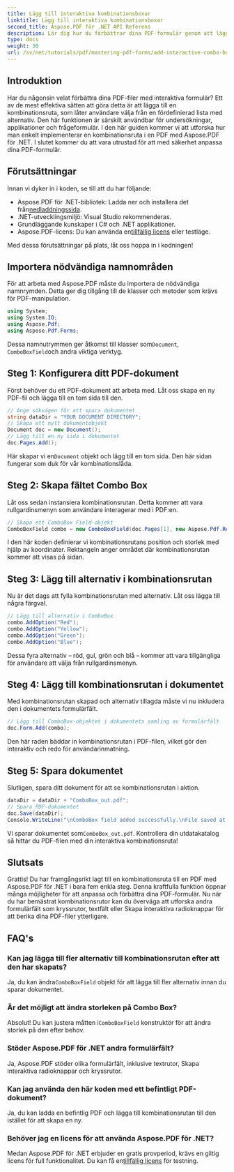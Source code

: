 ```yaml
---
title: Lägg till interaktiva kombinationsboxar
linktitle: Lägg till interaktiva kombinationsboxar
second_title: Aspose.PDF för .NET API Referens
description: Lär dig hur du förbättrar dina PDF-formulär genom att lägga till interaktiva kombinationsrutor med Aspose.PDF för .NET. Den här steg-för-steg-guiden täcker allt från att ställa in ditt dokument till att spara din PDF med användarvänliga rullgardinsalternativ.
type: docs
weight: 30
url: /sv/net/tutorials/pdf/mastering-pdf-forms/add-interactive-combo-boxes/
---
```

## Introduktion

Har du någonsin velat förbättra dina PDF-filer med interaktiva formulär? Ett av de mest effektiva sätten att göra detta är att lägga till en kombinationsruta, som låter användare välja från en fördefinierad lista med alternativ. Den här funktionen är särskilt användbar för undersökningar, applikationer och frågeformulär. I den här guiden kommer vi att utforska hur man enkelt implementerar en kombinationsruta i en PDF med Aspose.PDF för .NET. I slutet kommer du att vara utrustad för att med säkerhet anpassa dina PDF-formulär.

## Förutsättningar

Innan vi dyker in i koden, se till att du har följande:

-  Aspose.PDF för .NET-bibliotek: Ladda ner och installera det från[nedladdningssida](https://releases.aspose.com/pdf/net/).
- .NET-utvecklingsmiljö: Visual Studio rekommenderas.
- Grundläggande kunskaper i C# och .NET applikationer.
-  Aspose.PDF-licens: Du kan använda en[tillfällig licens](https://purchase.aspose.com/temporary-license/) eller testläge.

Med dessa förutsättningar på plats, låt oss hoppa in i kodningen!

## Importera nödvändiga namnområden

För att arbeta med Aspose.PDF måste du importera de nödvändiga namnrymden. Detta ger dig tillgång till de klasser och metoder som krävs för PDF-manipulation.

```csharp
using System;
using System.IO;
using Aspose.Pdf;
using Aspose.Pdf.Forms;
```

 Dessa namnutrymmen ger åtkomst till klasser som`Document`, `ComboBoxField`och andra viktiga verktyg.

## Steg 1: Konfigurera ditt PDF-dokument

Först behöver du ett PDF-dokument att arbeta med. Låt oss skapa en ny PDF-fil och lägga till en tom sida till den.

```csharp
// Ange sökvägen för att spara dokumentet
string dataDir = "YOUR DOCUMENT DIRECTORY";
// Skapa ett nytt dokumentobjekt
Document doc = new Document();
// Lägg till en ny sida i dokumentet
doc.Pages.Add();
```

 Här skapar vi en`Document` objekt och lägg till en tom sida. Den här sidan fungerar som duk för vår kombinationslåda.

## Steg 2: Skapa fältet Combo Box

Låt oss sedan instansiera kombinationsrutan. Detta kommer att vara rullgardinsmenyn som användare interagerar med i PDF:en.

```csharp
// Skapa ett ComboBox Field-objekt
ComboBoxField combo = new ComboBoxField(doc.Pages[1], new Aspose.Pdf.Rectangle(100, 600, 150, 616));
```

I den här koden definierar vi kombinationsrutans position och storlek med hjälp av koordinater. Rektangeln anger området där kombinationsrutan kommer att visas på sidan.

## Steg 3: Lägg till alternativ i kombinationsrutan

Nu är det dags att fylla kombinationsrutan med alternativ. Låt oss lägga till några färgval.

```csharp
// Lägg till alternativ i ComboBox
combo.AddOption("Red");
combo.AddOption("Yellow");
combo.AddOption("Green");
combo.AddOption("Blue");
```

Dessa fyra alternativ – röd, gul, grön och blå – kommer att vara tillgängliga för användare att välja från rullgardinsmenyn.

## Steg 4: Lägg till kombinationsrutan i dokumentet

Med kombinationsrutan skapad och alternativ tillagda måste vi nu inkludera den i dokumentets formulärfält.

```csharp
// Lägg till ComboBox-objektet i dokumentets samling av formulärfält
doc.Form.Add(combo);
```

Den här raden bäddar in kombinationsrutan i PDF-filen, vilket gör den interaktiv och redo för användarinmatning.

## Steg 5: Spara dokumentet

Slutligen, spara ditt dokument för att se kombinationsrutan i aktion.

```csharp
dataDir = dataDir + "ComboBox_out.pdf";
// Spara PDF-dokumentet
doc.Save(dataDir);
Console.WriteLine("\nComboBox field added successfully.\nFile saved at " + dataDir);
```

 Vi sparar dokumentet som`ComboBox_out.pdf`. Kontrollera din utdatakatalog så hittar du PDF-filen med din interaktiva kombinationsruta!

## Slutsats

Grattis! Du har framgångsrikt lagt till en kombinationsruta till en PDF med Aspose.PDF för .NET i bara fem enkla steg. Denna kraftfulla funktion öppnar många möjligheter för att anpassa och förbättra dina PDF-formulär. Nu när du har bemästrat kombinationsrutor kan du överväga att utforska andra formulärfält som kryssrutor, textfält eller Skapa interaktiva radioknappar för att berika dina PDF-filer ytterligare.

## FAQ's

### Kan jag lägga till fler alternativ till kombinationsrutan efter att den har skapats?
 Ja, du kan ändra`ComboBoxField` objekt för att lägga till fler alternativ innan du sparar dokumentet.

### Är det möjligt att ändra storleken på Combo Box?
 Absolut! Du kan justera måtten i`ComboBoxField` konstruktör för att ändra storlek på den efter behov.

### Stöder Aspose.PDF för .NET andra formulärfält?
Ja, Aspose.PDF stöder olika formulärfält, inklusive textrutor, Skapa interaktiva radioknappar och kryssrutor.

### Kan jag använda den här koden med ett befintligt PDF-dokument?
Ja, du kan ladda en befintlig PDF och lägga till kombinationsrutan till den istället för att skapa en ny.

### Behöver jag en licens för att använda Aspose.PDF för .NET?
Medan Aspose.PDF för .NET erbjuder en gratis provperiod, krävs en giltig licens för full funktionalitet. Du kan få en[tillfällig licens](https://purchase.aspose.com/temporary-license/) för testning.